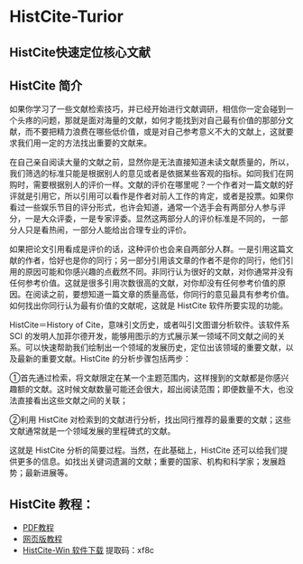 # HistCite-Turior

## HistCite快速定位核心文献

## HistCite 简介

如果你学习了一些文献检索技巧，并已经开始进行文献调研，相信你一定会碰到一个头疼的问题，那就是面对海量的文献，如何才能找到对自己最有价值的那部分文献，而不要把精力浪费在哪些低价值，或是对自己参考意义不大的文献上，这就要求我们用一定的方法找出重要的文献来。

在自己亲自阅读大量的文献之前，显然你是无法直接知道未读文献质量的，所以，我们筛选的标准只能是根据别人的意见或者是依据某些客观的指标。如同我们在网购时，需要根据别人的评价一样。文献的评价在哪里呢？一个作者对一篇文献的好评就是引用它，所以引用可以看作是作者对前人工作的肯定，或者是投票。如果你看过一些娱乐节目的评分形式，也许会知道，通常一个选手会有两部分人参与评分，一是大众评委，一是专家评委。显然这两部分人的评价标准是不同的，
一部分人只是看热闹，一部分人能给出合理专业的评价。

如果把论文引用看成是评价的话，这种评价也会来自两部分人群。一是引用这篇文献的作者，恰好也是你的同行；另一部分引用该文章的作者不是你的同行，他们引用的原因可能和你感兴趣的点截然不同。非同行认为很好的文献，对你通常并没有任何参考价值。这就是很多引用次数很高的文献，对你却没有任何参考价值的原因。在阅读之前，要想知道一篇文章的质量高低，你同行的意见最具有参考价值。如何找出你同行认为最有价值的文献呢，这就是 HistCite 软件所要实现的功能。

HistCite＝History of Cite，意味引文历史，或者叫引文图谱分析软件。该软件系 SCI 的发明人加菲尔德开发，能够用图示的方式展示某一领域不同文献之间的关系。可以快速帮助我们绘制出一个领域的发展历史，定位出该领域的重要文献，以及最新的重要文献。HistCite 的分析步骤包括两步：

①首先通过检索，将文献限定在某一个主题范围内，这样搜到的文献都是你感兴趣额的文献。这时候文献数量可能还会很大，超出阅读范围；即便数量不大，也没法直接看出这些文献之间的关联；

②利用 HistCite 对检索到的文献进行分析，找出同行推荐的最重要的文献；这些文献通常就是一个领域发展的里程碑式的文献。

这就是 HistCite 分析的简要过程。当然，在此基础上，HistCite 还可以给我们提供更多的信息。如找出关键词遗漏的文献；重要的国家、机构和科学家；发展趋势；最新进展等。

## HistCite 教程：

- [PDF教程](https://github.com/wanzhenchn/HistCite_Tutorial)
- [网页版教程](https://mp.weixin.qq.com/s?__biz=MzU1OTE2NzQyMQ==&mid=2247483732&idx=1&sn=cc73151333b2c2c71c63e6cc22413889&chksm=fc1a2386cb6daa905cf8fc4b8f628f55873384304cda3ab9ce12cbf763ce97ba57632128cdc1&token=666505522&lang=zh_CN#rd)
- [HistCite-Win 软件下载](https://pan.baidu.com/s/1o8mR2rg) 提取码：xf8c
